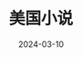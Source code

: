 ---
layout: page
title: 美国小说
description: >
  虽然对美国的种族议题缺乏了解，但作为东亚女同性恋relate了一下，在系统仍然处于非公正状态的情况下，反“政治正确”却在悄然成为“政治正确”，本身就是一种讽刺了。这是一部很讨巧的电影，从不同的角度都可以解读出不同的群体秉持的价值观念，因此主题暧昧，隔靴搔痒。
category: 电影
img: assets/img/movie/2024/mei_guo_xiao_shuo.webp
star: 3
date: 2024-03-10
---